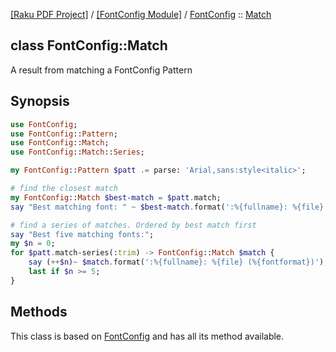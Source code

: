 [[Raku PDF Project]](https://pdf-raku.github.io)
 / [[FontConfig Module]](https://pdf-raku.github.io/FontConfig-raku)
 / [FontConfig](https://pdf-raku.github.io/FontConfig-raku/FontConfig)
 :: [Match](https://pdf-raku.github.io/FontConfig-raku/FontConfig/Match)

class FontConfig::Match
-----------------------

A result from matching a FontConfig Pattern

Synopsis
--------

```raku
use FontConfig;
use FontConfig::Pattern;
use FontConfig::Match;
use FontConfig::Match::Series;

my FontConfig::Pattern $patt .= parse: 'Arial,sans:style<italic>';

# find the closest match
my FontConfig::Match $best-match = $patt.match;
say "Best matching font: " ~ $best-match.format(':%{fullname}: %{file} (%{fontformat})');

# find a series of matches. Ordered by best match first
say "Best five matching fonts:";
my $n = 0;
for $patt.match-series(:trim) -> FontConfig::Match $match {
    say (++$n)~ $match.format(':%{fullname}: %{file} (%{fontformat})');
    last if $n >= 5;
}
```

Methods
-------

This class is based on [FontConfig](https://pdf-raku.github.io/FontConfig-raku/FontConfig) and has all its method available.

